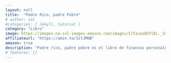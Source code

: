 ```yaml
---
layout: null
title:  "Padre Rico, padre Pobre"
# author: sal
#categories: [ Jekyll, tutorial ]
category: "Libro"
image: https://images-na.ssl-images-amazon.com/images/I/51uez0SYlEL._SX327_BO1,204,203,200_.jpg
affiliateurl: "https://amzn.to/3itJMNB"
amazon: true
description: "Padre rico, padre pobre es el libro de finanzas personales nº 1 en todo el mundo, el manual de Robert T. Kiyosaki que enseña a las personas a hacerse millonarias"
# features: []
---
```

